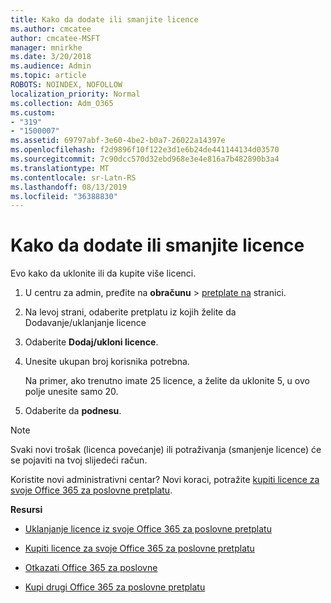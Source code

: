 ```yaml
---
title: Kako da dodate ili smanjite licence
ms.author: cmcatee
author: cmcatee-MSFT
manager: mnirkhe
ms.date: 3/20/2018
ms.audience: Admin
ms.topic: article
ROBOTS: NOINDEX, NOFOLLOW
localization_priority: Normal
ms.collection: Adm_O365
ms.custom:
- "319"
- "1500007"
ms.assetid: 69797abf-3e60-4be2-b0a7-26022a14397e
ms.openlocfilehash: f2d9896f10f122e3d1e6b24de441144134d03570
ms.sourcegitcommit: 7c90dcc570d32ebd968e3e4e816a7b482890b3a4
ms.translationtype: MT
ms.contentlocale: sr-Latn-RS
ms.lasthandoff: 08/13/2019
ms.locfileid: "36388830"
---
```

# <a name="how-to-add-or-reduce-licenses"></a>Kako da dodate ili smanjite licence

Evo kako da uklonite ili da kupite više licenci.
  
1. U centru za admin, pređite na **obračunu** \> [pretplate na](https://go.microsoft.com/fwlink/p/?linkid=842054) stranici.

2. Na levoj strani, odaberite pretplatu iz kojih želite da Dodavanje/uklanjanje licence

3. Odaberite **Dodaj/ukloni licence**.

4. Unesite ukupan broj korisnika potrebna.

    Na primer, ako trenutno imate 25 licence, a želite da uklonite 5, u ovo polje unesite samo 20.

5. Odaberite da **podnesu**.

> [!NOTE]
> Svaki novi trošak (licenca povećanje) ili potraživanja (smanjenje licence) će se pojaviti na tvoj slijedeći račun.

Koristite novi administrativni centar? Novi koraci, potražite [kupiti licence za svoje Office 365 za poslovne pretplatu](https://docs.microsoft.com/en-us/office365/admin/subscriptions-and-billing/buy-licenses).

 **Resursi**
  
- [Uklanjanje licence iz svoje Office 365 za poslovne pretplatu](https://docs.microsoft.com/en-us/office365/admin/subscriptions-and-billing/remove-licenses-from-subscription)

- [Kupiti licence za svoje Office 365 za poslovne pretplatu](https://docs.microsoft.com/en-us/office365/admin/subscriptions-and-billing/buy-licenses)

- [Otkazati Office 365 za poslovne](https://docs.microsoft.com/en-us/office365/admin/subscriptions-and-billing/cancel-your-subscription)

- [Kupi drugi Office 365 za poslovne pretplatu](https://docs.microsoft.com/en-us/office365/admin/subscriptions-and-billing/buy-another-subscription)
